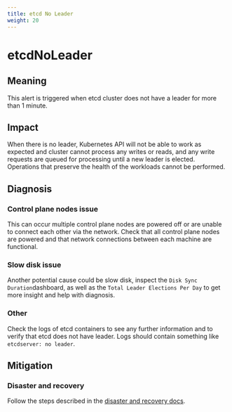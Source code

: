 ```yaml
---
title: etcd No Leader
weight: 20
---
```


# etcdNoLeader

## Meaning

This alert is triggered when etcd cluster does not have a leader for more than 1
minute.

## Impact

When there is no leader, Kubernetes API will not be able to work
as expected and cluster cannot process any writes or reads, and any write
requests are queued for processing until a new leader is elected. Operations
that preserve the health of the workloads cannot be performed.

## Diagnosis

### Control plane nodes issue

This can occur multiple control plane nodes are powered off or are unable to
connect each other via the network. Check that all control plane nodes are
powered and that network connections between each machine are functional.

### Slow disk issue

Another potential cause could be slow disk, inspect the `Disk Sync
Duration`dashboard, as well as the `Total Leader Elections Per Day` to get more
insight and help with diagnosis.

### Other

Check the logs of etcd containers to see any further information and to verify
that etcd does not have leader. Logs should contain something like `etcdserver:
no leader`. 

## Mitigation

### Disaster and recovery

Follow the steps described in the [disaster and recovery docs](docs).


[docs]:(https://docs.openshift.com/container-platform/4.7/backup_and_restore/disaster_recovery/about-disaster-recovery.html).
